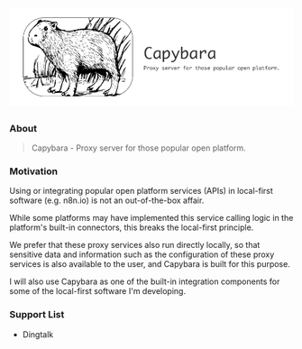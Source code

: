 <h1 align="center">
	<img width="600" src="media/capybara.png" alt="capybara">
</h1>

### About

> Capybara - Proxy server for those popular open platform.

### Motivation

Using or integrating popular open platform services (APIs) in local-first software (e.g. n8n.io) is not an out-of-the-box affair.

While some platforms may have implemented this service calling logic in the platform's built-in connectors, this breaks the local-first principle.

We prefer that these proxy services also run directly locally, so that sensitive data and information such as the configuration of these proxy services is also available to the user, and Capybara is built for this purpose.

I will also use Capybara as one of the built-in integration components for some of the local-first software I'm developing.

### Support List

* Dingtalk
